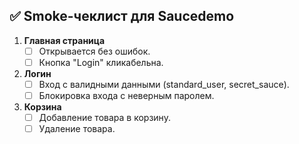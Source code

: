 ## ✅ Smoke-чеклист для Saucedemo  
1. **Главная страница**  
   - [ ] Открывается без ошибок.  
   - [ ] Кнопка "Login" кликабельна.  
2. **Логин**  
   - [ ] Вход с валидными данными (standard_user, secret_sauce).  
   - [ ] Блокировка входа с неверным паролем.  
3. **Корзина**  
   - [ ] Добавление товара в корзину.  
   - [ ] Удаление товара.  
